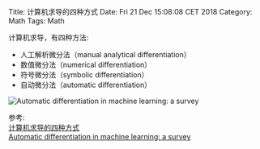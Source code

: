 Title: 计算机求导的四种方式
Date: Fri 21 Dec 15:08:08 CET 2018
Category: Math
Tags: Math

计算机求导，有四种方法:

* 人工解析微分法（manual analytical differentiation）
* 数值微分法（numerical differentiation）
* 符号微分法（symbolic differentiation）
* 自动微分法（automatic differentiation）

<img src="images/differentiation.jpeg" alt="Automatic differentiation in
machine learning: a survey" title="differentiation" style="max-width: 100%; max-height: 100%;"/>


参考:  
[计算机求导的四种方式](https://toutiao.io/posts/a5qqmj/preview)  
[Automatic differentiation in machine learning: a survey](https://arxiv.org/abs/1502.05767)
